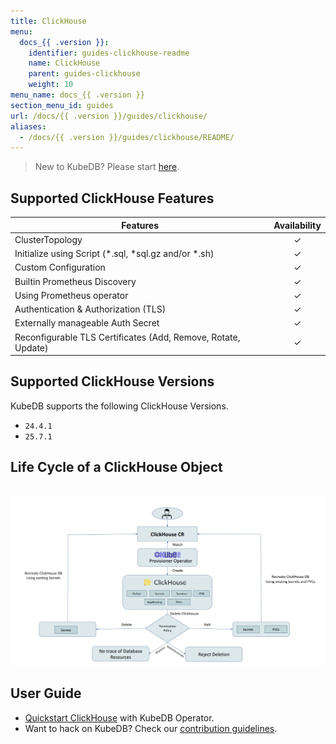 ```yaml
---
title: ClickHouse
menu:
  docs_{{ .version }}:
    identifier: guides-clickhouse-readme
    name: ClickHouse
    parent: guides-clickhouse
    weight: 10
menu_name: docs_{{ .version }}
section_menu_id: guides
url: /docs/{{ .version }}/guides/clickhouse/
aliases:
  - /docs/{{ .version }}/guides/clickhouse/README/
---
```


> New to KubeDB? Please start [here](/docs/README.md).

## Supported ClickHouse Features

| Features                                                      | Availability |
|---------------------------------------------------------------|:------------:|
| ClusterTopology                                               |   &#10003;   |
| Initialize using Script (\*.sql, \*sql.gz and/or \*.sh)       |   &#10003;   |
| Custom Configuration                                          |   &#10003;   |
| Builtin Prometheus Discovery                                  |   &#10003;   |
| Using Prometheus operator                                     |   &#10003;   |
| Authentication & Authorization (TLS)                          |   &#10003;   |
| Externally manageable Auth Secret                             |   &#10003;   |
| Reconfigurable TLS Certificates (Add, Remove, Rotate, Update) |   &#10003;   |

## Supported ClickHouse Versions

KubeDB supports the following ClickHouse Versions.
- `24.4.1`
- `25.7.1`

## Life Cycle of a ClickHouse Object

<p align="center">
  <img alt="lifecycle"  src="/docs/images/clickhouse/clickhouse-lifecycle.png" >
</p>

## User Guide

- [Quickstart ClickHouse](/docs/guides/clickhouse/quickstart/index.md) with KubeDB Operator.
- Want to hack on KubeDB? Check our [contribution guidelines](/docs/CONTRIBUTING.md).
